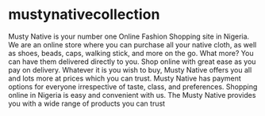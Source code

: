 # mustynativecollection
Musty Native is your number one Online Fashion Shopping site in Nigeria. We are an online store where you can purchase all your native cloth, as well as shoes, beads, caps, walking stick, and more on the go. What more? You can have them delivered directly to you. Shop online with great ease as you pay on delivery. Whatever it is you wish to buy, Musty Native offers you all and lots more at prices which you can trust. Musty Native has payment options for everyone irrespective of taste, class, and preferences. Shopping online in Nigeria is easy and convenient with us. The Musty Native provides you with a wide range of products you can trust
